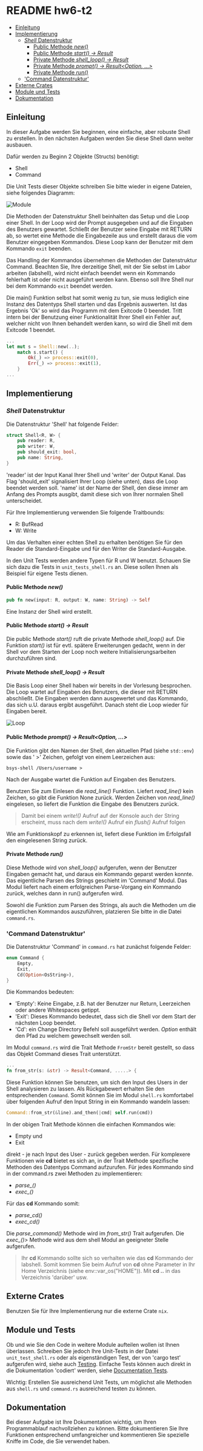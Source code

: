 # README hw6-t2
- [Einleitung](#einleitung)
- [Implementierung](#implementierung)
    - [*Shell* Datenstruktur](#shell-datenstruktur)
        - [Public Methode *new()*](#public-methode-new)
        - [Public Methode *start() -> Result*](#public-methode-start---result)
        - [Private Methode *shell_loop() -> Result*](#private-methode-shellloop---result)
        - [Private Methode *prompt() -> Result<Option<String>, ...>*](#private-methode-prompt---resultoptionstring)
        - [Private Methode *run()*](#private-methode-run)
    - ['Command Datenstruktur'](#command-datenstruktur)
- [Externe Crates](#externe-crates)
- [Module und Tests](#module-und-tests)
- [Dokumentation](#dokumentation)

## Einleitung

In dieser Aufgabe werden Sie beginnen, eine einfache, aber robuste Shell zu erstellen. In den nächsten Aufgaben werden Sie diese Shell dann weiter ausbauen.

Dafür werden zu Beginn 2 Objekte (Structs) benötigt:

- Shell
- Command

Die Unit Tests dieser Objekte schreiben Sie bitte wieder in eigene Dateien, siehe folgendes Diagramm:

![Module](png/shell_module.png)

Die Methoden der Datenstruktur Shell beinhalten das Setup und die Loop einer Shell. In der Loop wird der Prompt ausgegeben und auf die Eingaben des Benutzers gewartet. Schließt der Benutzer seine Eingabe mit RETURN ab, so wertet eine Methode die Eingabezeile aus und erstellt daraus die vom Benutzer eingegeben Kommandos. Diese Loop kann der Benutzer mit dem Kommando `exit` beenden.

Das Handling der Kommandos übernehmen die Methoden der Datenstruktur Command. Beachten Sie, Ihre derzeitige Shell, mit der Sie selbst im Labor arbeiten (labshell), wird nicht einfach beendet wenn ein Kommando fehlerhaft ist oder nicht ausgeführt werden kann. Ebenso soll Ihre Shell nur bei dem Kommando `exit` beendet werden.

Die main() Funktion selbst hat somit wenig zu tun, sie muss lediglich eine Instanz des Datentyps Shell starten und das Ergebnis auswerten. Ist das Ergebnis 'Ok' so wird das Programm mit dem Exitcode 0 beendet. Tritt intern bei der Benutzung einer Funktionalität Ihrer Shell ein Fehler auf, welcher nicht von Ihnen behandelt werden kann, so wird die Shell mit dem Exitcode 1 beendet.

```Rust
...
let mut s = Shell::new(..);
    match s.start() {
        Ok(_) => process::exit(0),
        Err(_) => process::exit(1),
    }
...
```

## Implementierung

### *Shell* Datenstruktur

Die Datenstruktur 'Shell' hat folgende Felder:

```Rust
struct Shell<R, W> {
    pub reader: R,
    pub writer: W,
    pub should_exit: bool,
    pub name: String,
}
```

'reader' ist der Input Kanal Ihrer Shell und 'writer' der Output Kanal. Das Flag 'should_exit' signalisiert Ihrer Loop (siehe unten), dass die Loop beendet werden soll. 'name' ist der Name der Shell, den diese immer am Anfang des Prompts ausgibt, damit diese sich von Ihrer normalen Shell unterscheidet.

Für Ihre Implementierung verwenden Sie folgende Traitbounds:

- R: BufRead
- W: Write

Um das Verhalten einer echten Shell zu erhalten benötigen Sie für den Reader die Standard-Eingabe und für den Writer die Standard-Ausgabe.

In den Unit Tests werden andere Typen für R und W benutzt. Schauen Sie sich dazu die Tests in `unit_tests_shell.rs` an. Diese sollen Ihnen als Beispiel für eigene Tests dienen.

#### Public Methode *new()*

```Rust
pub fn new(input: R, output: W, name: String) -> Self
```

Eine Instanz der Shell wird erstellt.

#### Public Methode *start() -> Result*

Die public Methode *start()* ruft die private Methode *shell_loop()* auf. Die Funktion *start()* ist für evtl. spätere Erweiterungen gedacht, wenn in der Shell vor dem Starten der Loop noch weitere Initialisierungsarbeiten durchzuführen sind.

#### Private Methode *shell_loop() -> Result*

Die Basis Loop einer Shell haben wir bereits in der Vorlesung besprochen. Die Loop wartet auf Eingaben des Benutzers, die dieser mit RETURN abschließt. Die Eingaben werden dann ausgewertet und das Kommando, das sich u.U. daraus ergibt ausgeführt. Danach steht die Loop wieder für Eingaben bereit.

![Loop](png/shell_loop.png)

#### Public Methode *prompt() -> Result<Option<String>, ...>*

Die Funktion gibt den Namen der Shell, den aktuellen Pfad (siehe `std::env`) sowie das ' >' Zeichen, gefolgt von einem Leerzeichen aus:

```text
bsys-shell /Users/username >
```

Nach der Ausgabe wartet die Funktion auf Eingaben des Benutzers.

Benutzen Sie zum Einlesen die *read_line()* Funktion. Liefert *read_line()* kein Zeichen, so gibt die Funktion None zurück. Werden Zeichen von *read_line()* eingelesen, so liefert die Funktion die Eingabe des Benutzers zurück.

> Damit bei einem *write!()* Aufruf auf der Konsole auch der String erscheint, muss nach dem *write!()* Aufruf ein *flush()* Aufruf folgen

Wie am Funktionskopf zu erkennen ist, liefert diese Funktion im Erfolgsfall den eingelesenen String zurück.

#### Private Methode *run()*

Diese Methode wird von *shell_loop()* aufgerufen, wenn der Benutzer Eingaben gemacht hat, und daraus ein Kommando geparst werden konnte. Das eigentliche Parsen des Strings geschieht im 'Command' Modul. Das Modul liefert nach einem erfolgreichen Parse-Vorgang ein Kommando zurück, welches dann in run() aufgerufen wird.

Sowohl die Funktion zum Parsen des Strings, als auch die Methoden um die eigentlichen Kommandos auszuführen, platzieren Sie bitte in die Datei `command.rs`.

### 'Command Datenstruktur'

Die Datenstruktur 'Command' in `command.rs` hat zunächst folgende Felder:

```Rust
enum Command {
    Empty,
    Exit,
    Cd(Option<OsString>),
}
```

Die Kommandos bedeuten:

- 'Empty': Keine Eingabe, z.B. hat der Benutzer nur Return, Leerzeichen oder andere Whitespaces getippt.
- 'Exit': Dieses Kommando bedeutet, dass sich die Shell vor dem Start der nächsten Loop beendet.
- 'Cd': ein Change Directory Befehl soll ausgeführt werden. *Option* enthält den Pfad zu welchem gewechselt werden soll.


Im Modul `command.rs` wird die Trait Methode `FromStr` bereit gestellt, so dass das Objekt Command dieses Trait unterstützt.

```Rust
...
fn from_str(s: &str) -> Result<Command, .....> {
```

Diese Funktion können Sie benutzen, um sich den Input des Users in der Shell analysieren zu lassen. Als Rückgabewert erhalten Sie den entsprechenden `Command`. Somit können Sie im Modul `shell.rs` komfortabel über folgenden Aufruf den Input String in ein Kommando wandeln lassen:

```Rust
Command::from_str(&line).and_then(|cmd| self.run(cmd))
```

In der obigen Trait Methode können die einfachen Kommandos wie:

- Empty und
- Exit

direkt - je nach Input des User - zurück gegeben werden. Für komplexere Funktionen wie **cd** bietet es sich an, in der Trait Methode spezifische Methoden des Datentyps Command aufzurufen. Für jedes Kommando sind in der command.rs zwei Methoden zu implementieren:

- *parse_<command>()*
- *exec_<command>()*

Für das **cd** Kommando somit:

- *parse_cd()*
- *exec_cd()*

Die *parse_command()* Methode wird im *from_str()* Trait aufgerufen. Die *exec_<commnad>()>* Methode wird aus dem shell Modul an geeigneter Stelle aufgerufen.

> Ihr **cd** Kommando sollte sich so verhalten wie das **cd** Kommando der labshell. Somit kommen Sie beim Aufruf von **cd** ohne Parameter in Ihr Home Verzeichnis (siehe env::var_os("HOME")). Mit **cd ..** in das Verzeichnis 'darüber' usw.


## Externe Crates

Benutzen Sie für Ihre Implementierung nur die externe Crate `nix`.

## Module und Tests

Ob und wie Sie den Code in weitere Module aufteilen wollen ist Ihnen überlassen. Schreiben Sie jedoch Ihre Unit-Tests in der Datei `unit_test_shell.rs` oder als eigenständigen Test, der von 'cargo test' aufgerufen wird, siehe auch [Testing][]. Einfache Tests können auch direkt in die Dokumentation 'codiert' werden, siehe [Documentation Tests][].

Wichtig: Erstellen Sie ausreichend Unit Tests, um möglichst alle Methoden aus `shell.rs` und `command.rs` ausreichend testen zu können.

## Dokumentation

Bei dieser Aufgabe ist Ihre Dokumentation wichtig, um Ihren Programmablauf nachvollziehen zu können. Bitte dokumentieren Sie Ihre Funktionen entsprechend umfangreicher und kommentieren Sie spezielle Kniffe im Code, die Sie verwendet haben.

[Testing]: https://doc.rust-lang.org/book/first-edition/testing.html
[Documentation Tests]: https://doc.rust-lang.org/book/first-edition/testing.html#documentation-tests
